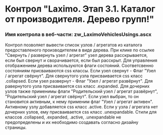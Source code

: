 ﻿---
description: 2.4.9.2
---
# Контрол "Laximo. Этап 3.1. Каталог от производителя. Дерево групп!"
### Имя контрола в веб-части: zw_LaximoVehiclesUsings.ascx
Контрол позволяет вывести список узлов / агрегатов из каталога предоставленого производителем в виде дерева.
При клике по ссылке "Свернуть / развернуть узел / агрегат" узел дерева расскрывается, если был свернут и сворачивается, если был расскрыт.
Для управления отображением дерева используются флаги состояний. Соответсвенно состояниям присваиваются css классы. 
Если узел свернут - Флаг "Узел / агрегат свёрнут". Для свернутого узла присваивается css класс .collapsed.
Если узел развернут - Флаг "Узел / агрегат развёрнут". Для равернутого узла присваивается css класс .expanded.
Для дочерних узлов также применимы флаги "Родительский узел / агрегат развёрнут", "Родительский узел / агрегат свёрнут".
Если узел выбран, то он становится активным, к нему применим флаг "Узел / агрегат активен". Активному узлу добавляется css класс .active.
Если у узла / агрегата нет дочерних узлов, ему присваивается css класс .unexpandable.
Стили для классов .collapsed, .expanded, .active, .unexpandable не предопределены и их необходимо создавать согласно дизайну страницы.
